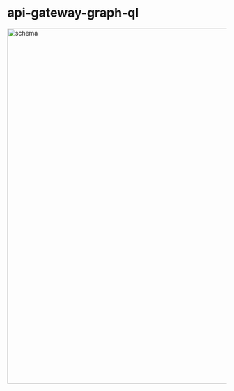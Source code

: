 # api-gateway-graph-ql
<img width="816" alt="schema" src="https://github.com/yeustsihneyeu/event-api-gateway/assets/84442837/e188fe9f-37db-4db3-a0fe-2141f7b55385">
